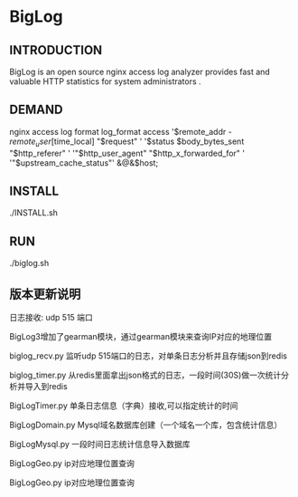 BigLog
======
INTRODUCTION
-------------
BigLog is an open source nginx access log analyzer provides fast and
valuable HTTP statistics for system administrators .

DEMAND
------
nginx access log format
log_format  access  '$remote_addr - $remote_user [$time_local] "$request" ' '$status $body_bytes_sent "$http_referer" '   '"$http_user_agent" "$http_x_forwarded_for" ' '"$upstream_cache_status"' &@&$host;

INSTALL
-------
./INSTALL.sh

RUN
------
./biglog.sh


版本更新说明
------------
日志接收:
udp 515 端口

BigLog3增加了gearman模块，通过gearman模块来查询IP对应的地理位置

biglog_recv.py 监听udp 515端口的日志，对单条日志分析并且存储json到redis

biglog_timer.py 从redis里面拿出json格式的日志，一段时间(30S)做一次统计分析并导入到redis

BigLogTimer.py 单条日志信息（字典）接收,可以指定统计的时间

BigLogDomain.py  Mysql域名数据库创建（一个域名一个库，包含统计信息）

BigLogMysql.py   一段时间日志统计信息导入数据库

BigLogGeo.py     ip对应地理位置查询

BigLogGeo.py     ip对应地理位置查询


